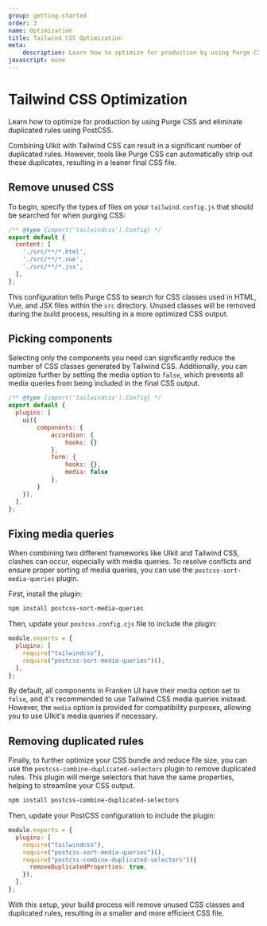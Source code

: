 ```yaml
---
group: getting-started
order: 3
name: Optimization
title: Tailwind CSS Optimization
meta:
    description: Learn how to optimize for production by using Purge CSS and eliminate duplicated rules using PostCSS.
javascript: none
---
```


# Tailwind CSS Optimization

<p class="mt-2 text-xl text-muted-foreground">Learn how to optimize for production by using Purge CSS and eliminate duplicated rules using PostCSS.</p>

Combining UIkit with Tailwind CSS can result in a significant number of duplicated rules. However, tools like Purge CSS can automatically strip out these duplicates, resulting in a leaner final CSS file.

## Remove unused CSS

To begin, specify the types of files on your `tailwind.config.js` that should be searched for when purging CSS:

```javascript
/** @type {import('tailwindcss').Config} */
export default {
  content: [
    './src/**/*.html',
    './src/**/*.vue',
    './src/**/*.jsx',
  ],
};
```

This configuration tells Purge CSS to search for CSS classes used in HTML, Vue, and JSX files within the `src` directory. Unused classes will be removed during the build process, resulting in a more optimized CSS output.

## Picking components

Selecting only the components you need can significantly reduce the number of CSS classes generated by Tailwind CSS. Additionally, you can optimize further by setting the media option to `false`, which prevents all media queries from being included in the final CSS output.

```javascript
/** @type {import('tailwindcss').Config} */
export default {
  plugins: [
    ui({
        components: {
            accordion: {
                hooks: {}
            },
            form: {
                hooks: {},
                media: false
            },
        }
    }),
  ],
};
```

## Fixing media queries

When combining two different frameworks like UIkit and Tailwind CSS, clashes can occur, especially with media queries. To resolve conflicts and ensure proper sorting of media queries, you can use the `postcss-sort-media-queries` plugin.

First, install the plugin:

```sh
npm install postcss-sort-media-queries
```

Then, update your `postcss.config.cjs` file to include the plugin:

```javascript
module.exports = {
  plugins: [
    require("tailwindcss"),
    require("postcss-sort-media-queries")(),
  ],
};
```
By default, all components in Franken UI have their media option set to `false`, and it's recommended to use Tailwind CSS media queries instead. However, the `media` option is provided for compatibility purposes, allowing you to use UIkit's media queries if necessary.

## Removing duplicated rules

Finally, to further optimize your CSS bundle and reduce file size, you can use the `postcss-combine-duplicated-selectors` plugin to remove duplicated rules. This plugin will merge selectors that have the same properties, helping to streamline your CSS output.


```sh
npm install postcss-combine-duplicated-selectors
```

Then, update your PostCSS configuration to include the plugin:

```javascript
module.exports = {
  plugins: [
    require("tailwindcss"),
    require("postcss-sort-media-queries")(),
    require("postcss-combine-duplicated-selectors")({
      removeDuplicatedProperties: true,
    }),
  ],
};
```
With this setup, your build process will remove unused CSS classes and duplicated rules, resulting in a smaller and more efficient CSS file.